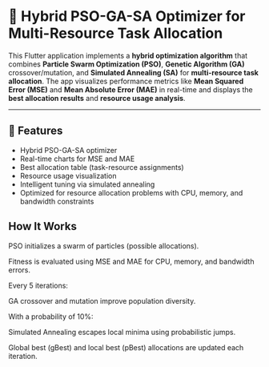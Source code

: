 # 🧠 Hybrid PSO-GA-SA Optimizer for Multi-Resource Task Allocation

This Flutter application implements a **hybrid optimization algorithm** that combines **Particle Swarm Optimization (PSO)**, **Genetic Algorithm (GA)** crossover/mutation, and **Simulated Annealing (SA)** for **multi-resource task allocation**. The app visualizes performance metrics like **Mean Squared Error (MSE)** and **Mean Absolute Error (MAE)** in real-time and displays the **best allocation results** and **resource usage analysis**.

---

## 🚀 Features

- Hybrid PSO-GA-SA optimizer
- Real-time charts for MSE and MAE
- Best allocation table (task-resource assignments)
-  Resource usage visualization
- Intelligent tuning via simulated annealing
- Optimized for resource allocation problems with CPU, memory, and bandwidth constraints

## How It Works

PSO initializes a swarm of particles (possible allocations).

Fitness is evaluated using MSE and MAE for CPU, memory, and bandwidth errors.

Every 5 iterations:

GA crossover and mutation improve population diversity.

With a probability of 10%:

Simulated Annealing escapes local minima using probabilistic jumps.

Global best (gBest) and local best (pBest) allocations are updated each iteration.

